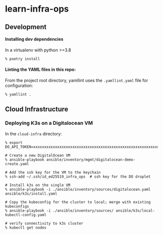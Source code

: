 # learn-infra-ops

## Development

#### Installing dev dependencies

In a virtualenv with python >=3.8

```
% poetry install
```

#### Linting the YAML files in this repo:

From the project root directory, yamllint uses the `.yamllint.yaml` file for configuration:

```
% yamllint .
```

## Cloud Infrastructure

### Deploying K3s on a Digitalocean VM

In the `cloud-infra` directory:

```shell
% export DO_API_TOKEN=xxxxxxxxxxxxxxxxxxxxxxxxxxxxxxxxxxxxxxxxxxxxxxxxxxxxxxxxxxxxxxxx

# Create a new DigitalOcean VM
% ansible-playbook ansible/inventory/mgmt/digitalocean-demo-create.yaml

# Add the ssh key for the VM to the keychain
% ssh-add ~/.ssh/id_ed25519_infra_ops  # ssh key for the DO droplet

# Install k3s on the single VM
% ansible-playbook -i ./ansible/inventory/sources/digitalocean.yaml ansible/k3s/install.yaml

# Copy the kubeconfig for the cluster to local; merge with existing kubeconfigs
% ansible-playbook -i ./ansible/inventory/sources/ ansible/k3s/local-kubectl-config.yaml

# verify connectivity to k3s cluster
% kubectl get nodes
```